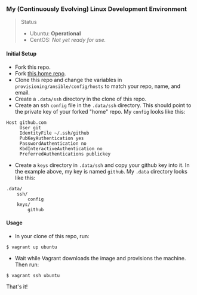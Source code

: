 ### My (Continuously Evolving) Linux Development Environment

> Status
>
> - Ubuntu: **Operational**
> - CentOS: *Not yet ready for use.*

#### Initial Setup

- Fork this repo.
- Fork [this home repo](https://github.com/themattrix/home).
- Clone this repo and change the variables in `provisioning/ansible/config/hosts` to match your repo, name, and email.
- Create a `.data/ssh` directory in the clone of this repo.
- Create an ssh `config` file in the `.data/ssh` directory. This should point to the private key of your forked "home" repo. My `config` looks like this:

```
Host github.com
     User git
     IdentityFile ~/.ssh/github
     PubKeyAuthentication yes
     PasswordAuthentication no
     KbdInteractiveAuthentication no
     PreferredAuthentications publickey
```

- Create a `keys` directory in `.data/ssh` and copy your github key into it. In the example above, my key is named `github`. My `.data` directory looks like this:

```
.data/
    ssh/
        config
    keys/
        github
```

#### Usage

- In your clone of this repo, run:

```
$ vagrant up ubuntu
```

- Wait while Vagrant downloads the image and provisions the machine. Then run:

```
$ vagrant ssh ubuntu
```

That's it!
